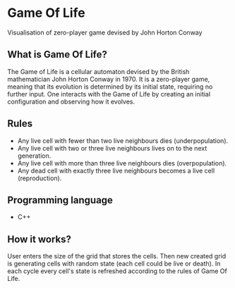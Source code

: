 # Game Of Life
Visualisation of zero-player game devised by John Horton Conway

## What is Game Of Life?
The Game of Life is a cellular automaton devised by the British mathematician John Horton Conway in 1970. It is a zero-player game, meaning that its evolution is determined by its initial state, requiring no further input. One interacts with the Game of Life by creating an initial configuration and observing how it evolves.

## Rules
* Any live cell with fewer than two live neighbours dies (underpopulation).
* Any live cell with two or three live neighbours lives on to the next generation.
* Any live cell with more than three live neighbours dies (overpopulation).
* Any dead cell with exactly three live neighbours becomes a live cell (reproduction).

## Programming language
* C++

## How it works?
User enters the size of the grid that stores the cells. Then new created grid is generating cells with random state (each cell could be live or death).
In each cycle every cell's state is refreshed according to the rules of Game Of Life.
